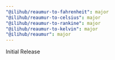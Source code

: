 ```yaml
---
"@ilihub/reaumur-to-fahrenheit": major
"@ilihub/reaumur-to-celsius": major
"@ilihub/reaumur-to-rankine": major
"@ilihub/reaumur-to-kelvin": major
"@ilihub/reaumur": major
---
```


Initial Release
